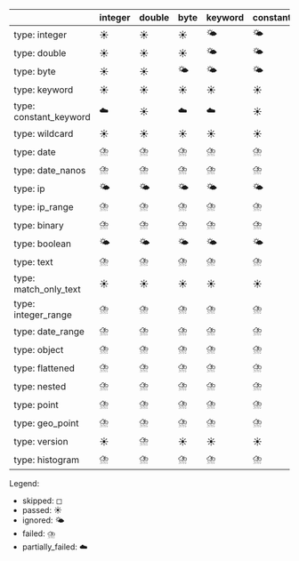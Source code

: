 |                        | integer   | double   | byte   | keyword   | constant_keyword   | wildcard   | date   | date_nanos   | ip   | ip_range   | binary   | boolean   | text   | match_only_text   | integer_range   | date_range   | object   | flattened   | nested   | point   | geo_point   | version   | histogram   |
|------------------------|-----------|----------|--------|-----------|--------------------|------------|--------|--------------|------|------------|----------|-----------|--------|-------------------|-----------------|--------------|----------|-------------|----------|---------|-------------|-----------|-------------|
| type: integer          | ☀️        | ☀️       | ☀️     | 🌤️        | 🌤️                 | 🌤️         | 🌤️     | 🌤️           | 🌤️   | 🌤️         | 🌤️       | 🌤️        | 🌤️     | 🌤️                | ⛈️              | ⛈️           | ⛈️       | ⛈️          | ⛈️       | ☁️      | ☁️          | 🌤️        | ⛈️          |
| type: double           | ☀️        | ☀️       | ☀️     | 🌤️        | 🌤️                 | 🌤️         | 🌤️     | 🌤️           | 🌤️   | 🌤️         | 🌤️       | 🌤️        | 🌤️     | 🌤️                | ⛈️              | ⛈️           | ⛈️       | ⛈️          | ⛈️       | ☁️      | ☁️          | 🌤️        | ⛈️          |
| type: byte             | ☀️        | ☀️       | 🌤️     | 🌤️        | 🌤️                 | 🌤️         | 🌤️     | 🌤️           | 🌤️   | 🌤️         | 🌤️       | 🌤️        | 🌤️     | 🌤️                | ⛈️              | ⛈️           | ⛈️       | ⛈️          | ⛈️       | ☁️      | ☁️          | 🌤️        | ⛈️          |
| type: keyword          | ☀️        | ☀️       | ☀️     | ☀️        | ☀️                 | ☀️         | ☀️     | ☀️           | ☀️   | ☀️         | ☀️       | ☀️        | ☀️     | ☀️                | ⛈️              | ⛈️           | ⛈️       | ⛈️          | ⛈️       | ☁️      | ☁️          | ☀️        | ⛈️          |
| type: constant_keyword | ☁️        | ☀️       | ☁️     | ☁️        | ☀️                 | ☀️         | ☁️     | ☁️           | ☁️   | ☀️         | ☀️       | ☁️        | ☀️     | ☀️                | ⛈️              | ⛈️           | ⛈️       | ⛈️          | ⛈️       | ☁️      | ☁️          | ⛈️        | ⛈️          |
| type: wildcard         | ☀️        | ☀️       | ☀️     | ☀️        | ☀️                 | ☀️         | ☀️     | ☀️           | ☀️   | ☀️         | ☀️       | ☀️        | ☀️     | ☀️                | ⛈️              | ⛈️           | ⛈️       | ⛈️          | ⛈️       | ☁️      | ☁️          | ☀️        | ⛈️          |
| type: date             | ⛈️        | ⛈️       | ⛈️     | ⛈️        | ⛈️                 | ⛈️         | ⛈️     | ⛈️           | ⛈️   | ⛈️         | ⛈️       | ⛈️        | ⛈️     | ⛈️                | ⛈️              | ⛈️           | ⛈️       | ⛈️          | ⛈️       | ⛈️      | ⛈️          | ⛈️        | ⛈️          |
| type: date_nanos       | ⛈️        | ⛈️       | ⛈️     | ⛈️        | ⛈️                 | ⛈️         | ⛈️     | ⛈️           | ⛈️   | ⛈️         | ⛈️       | ⛈️        | ⛈️     | ⛈️                | ⛈️              | ⛈️           | ⛈️       | ⛈️          | ⛈️       | ⛈️      | ⛈️          | ⛈️        | ⛈️          |
| type: ip               | 🌤️        | 🌤️       | 🌤️     | 🌤️        | 🌤️                 | 🌤️         | 🌤️     | 🌤️           | 🌤️   | 🌤️         | 🌤️       | 🌤️        | 🌤️     | 🌤️                | ⛈️              | ⛈️           | ⛈️       | ⛈️          | ⛈️       | ☁️      | ☁️          | 🌤️        | ⛈️          |
| type: ip_range         | ⛈️        | ⛈️       | ⛈️     | ⛈️        | ⛈️                 | ⛈️         | ⛈️     | ⛈️           | ⛈️   | ⛈️         | ⛈️       | ⛈️        | ⛈️     | ⛈️                | ⛈️              | ⛈️           | ⛈️       | ⛈️          | ⛈️       | ⛈️      | ⛈️          | ⛈️        | ⛈️          |
| type: binary           | ⛈️        | ⛈️       | ⛈️     | ⛈️        | ⛈️                 | ⛈️         | ⛈️     | ⛈️           | ⛈️   | ⛈️         | ⛈️       | ⛈️        | ⛈️     | ⛈️                | ⛈️              | ⛈️           | ⛈️       | ⛈️          | ⛈️       | ⛈️      | ⛈️          | ⛈️        | ⛈️          |
| type: boolean          | 🌤️        | 🌤️       | 🌤️     | 🌤️        | 🌤️                 | 🌤️         | 🌤️     | 🌤️           | 🌤️   | 🌤️         | 🌤️       | ☀️        | 🌤️     | 🌤️                | ⛈️              | ⛈️           | ⛈️       | ⛈️          | ⛈️       | ☁️      | ☁️          | 🌤️        | ⛈️          |
| type: text             | ⛈️        | ⛈️       | ⛈️     | ⛈️        | ⛈️                 | ⛈️         | ⛈️     | ⛈️           | ⛈️   | ⛈️         | ⛈️       | ⛈️        | ⛈️     | ⛈️                | ⛈️              | ⛈️           | ⛈️       | ⛈️          | ⛈️       | ⛈️      | ⛈️          | ⛈️        | ⛈️          |
| type: match_only_text  | ☀️        | ☀️       | ☀️     | ☀️        | ☀️                 | ☀️         | ☀️     | ☀️           | ☀️   | ☀️         | ☀️       | ☀️        | ☀️     | ☀️                | ⛈️              | ⛈️           | ⛈️       | ⛈️          | ⛈️       | ☁️      | ☁️          | ☀️        | ⛈️          |
| type: integer_range    | ⛈️        | ⛈️       | ⛈️     | ⛈️        | ⛈️                 | ⛈️         | ⛈️     | ⛈️           | ⛈️   | ⛈️         | ⛈️       | ⛈️        | ⛈️     | ⛈️                | ⛈️              | ⛈️           | ⛈️       | ⛈️          | ⛈️       | ⛈️      | ⛈️          | ⛈️        | ⛈️          |
| type: date_range       | ⛈️        | ⛈️       | ⛈️     | ⛈️        | ⛈️                 | ⛈️         | ⛈️     | ⛈️           | ⛈️   | ⛈️         | ⛈️       | ⛈️        | ⛈️     | ⛈️                | ⛈️              | ⛈️           | ⛈️       | ⛈️          | ⛈️       | ⛈️      | ⛈️          | ⛈️        | ⛈️          |
| type: object           | ⛈️        | ⛈️       | ⛈️     | ⛈️        | ⛈️                 | ⛈️         | ⛈️     | ⛈️           | ⛈️   | ⛈️         | ⛈️       | ⛈️        | ⛈️     | ⛈️                | ☀️              | ⛈️           | ☀️       | ☀️          | ☀️       | ☁️      | ☁️          | ⛈️        | ☀️          |
| type: flattened        | ⛈️        | ⛈️       | ⛈️     | ⛈️        | ⛈️                 | ⛈️         | ⛈️     | ⛈️           | ⛈️   | ⛈️         | ⛈️       | ⛈️        | ⛈️     | ⛈️                | ☀️              | ☀️           | ☀️       | ☀️          | ☀️       | ☁️      | ☁️          | ⛈️        | ☀️          |
| type: nested           | ⛈️        | ⛈️       | ⛈️     | ⛈️        | ⛈️                 | ⛈️         | ⛈️     | ⛈️           | ⛈️   | ⛈️         | ⛈️       | ⛈️        | ⛈️     | ⛈️                | ⛈️              | ⛈️           | ⛈️       | ⛈️          | ⛈️       | ⛈️      | ⛈️          | ⛈️        | ⛈️          |
| type: point            | ⛈️        | ⛈️       | ⛈️     | ⛈️        | ⛈️                 | ⛈️         | ⛈️     | ⛈️           | ⛈️   | ⛈️         | ⛈️       | ⛈️        | ⛈️     | ⛈️                | ⛈️              | ⛈️           | ⛈️       | ⛈️          | ⛈️       | ⛈️      | ⛈️          | ⛈️        | ⛈️          |
| type: geo_point        | ⛈️        | ⛈️       | ⛈️     | ⛈️        | ⛈️                 | ⛈️         | ⛈️     | ⛈️           | ⛈️   | ⛈️         | ⛈️       | ⛈️        | ⛈️     | ⛈️                | ⛈️              | ⛈️           | ⛈️       | ⛈️          | ⛈️       | ⛈️      | ⛈️          | ⛈️        | ⛈️          |
| type: version          | ☀️        | ⛈️       | ☀️     | ☀️        | ☀️                 | ☀️         | ☁️     | ☁️           | ☀️   | ☀️         | ☀️       | ☀️        | ☀️     | ☀️                | ⛈️              | ⛈️           | ⛈️       | ⛈️          | ⛈️       | ☁️      | ☁️          | ☀️        | ⛈️          |
| type: histogram        | ⛈️        | ⛈️       | ⛈️     | ⛈️        | ⛈️                 | ⛈️         | ⛈️     | ⛈️           | ⛈️   | ⛈️         | ⛈️       | ⛈️        | ⛈️     | ⛈️                | ⛈️              | ⛈️           | ⛈️       | ⛈️          | ⛈️       | ⛈️      | ⛈️          | ⛈️        | ⛈️          |

Legend:
- skipped: ◻
- passed: ☀️
- ignored: 🌤️
- failed: ⛈️
- partially_failed: ☁️
